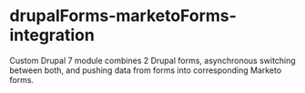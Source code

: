 # drupalForms-marketoForms-integration
Custom Drupal 7 module combines 2 Drupal forms, asynchronous switching between both, and pushing data from forms into corresponding Marketo forms.
